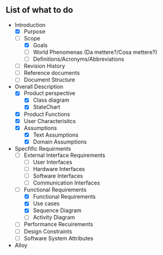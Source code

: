 ## List of what to do

- Introduction
	- [X] Purpose
	- [ ] Scope
		- [X] Goals
		- [ ] World Phenomenas (Da mettere?/Cosa mettere?)
		- [ ] Definitions/Acronyms/Abbreviations
	- [ ] Revision History
	- [ ] Reference documents
	- [ ] Document Structure
- Overall Description
	- [X] Product perspective
		- [X] Class diagram
		- [X] StateChart
	- [X] Product Functions
	- [X] User Characterisitcs
	- [X] Assumptions
		- [X] Text Assumptions
		- [X] Domain Assumptions
- Specfific Requirments
	- [ ] External Interface Requirements
		- [ ] User Interfaces
		- [ ] Hardware Interfaces
		- [ ] Software Interfaces
		- [ ] Communication Interfaces
	- [ ] Functional Requirements
		- [X] Functional Requirements
		- [X] Use cases
		- [X] Sequence Diagram
		- [ ] Activity Diagram
	- [ ] Performance Recuirements
	- [ ] Design Constraints
	- [ ] Software System Attributes
- Alloy
		
		
		
